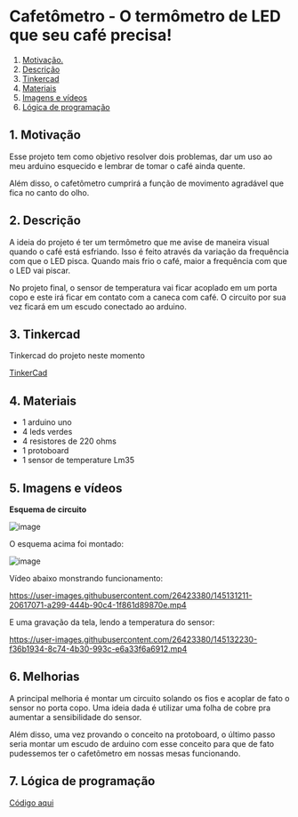 # Cafetômetro - O termômetro de LED que seu café precisa!

1. [ Motivação. ](#motivacao)
2. [ Descrição ](#desc)
3. [ Tinkercad ](#tinkercad)
4. [ Materiais ](#materiais)
5. [ Imagens e vídeos ](#fotos)
6. [Lógica de programação](#programação)

<a name="motivacao"></a>
## 1. Motivação

Esse projeto tem como objetivo resolver dois problemas, dar um uso ao meu arduino esquecido e lembrar de tomar o café ainda quente.

Além disso, o cafetômetro cumprirá a função de movimento agradável que fica no canto do olho.

<a name="desc"></a>
## 2. Descrição

A ideia do projeto é ter um termômetro que me avise de maneira visual quando o café está esfriando. Isso é feito através da variação da frequência com que o LED pisca. Quando mais frio o café, maior a frequência com que o LED vai piscar.

No projeto final, o sensor de temperatura vai ficar acoplado em um porta copo e este irá ficar em contato com a caneca com café. O circuito por sua vez ficará em um escudo conectado ao arduino.

<a name="tinkercad"></a>
## 3. Tinkercad

Tinkercad do projeto neste momento

[TinkerCad](https://www.tinkercad.com/things/aXVhiHVS6pv-cafetometro-setup/editel?sharecode=AZhJOKGMhrTikDS8NJhCn4-B_fKZe2LaZXSaKkZIl34)

<a name="materiais"></a>
## 4. Materiais

+ 1 arduino uno
+ 4 leds verdes
+ 4 resistores de 220 ohms
+ 1 protoboard
+ 1 sensor de temperature Lm35

<a name="img"></a>
## 5. Imagens e vídeos

**Esquema de circuito**

![image](https://user-images.githubusercontent.com/26423380/145131782-f4571630-6006-4ff0-9743-ff8bf0689b7d.png)

O esquema acima foi montado:

![image](https://user-images.githubusercontent.com/26423380/145137181-191ff592-3b43-4f4c-b1e7-c9a0566ff85d.png)

Vídeo abaixo monstrando funcionamento:

https://user-images.githubusercontent.com/26423380/145131211-20617071-a299-444b-90c4-1f861d89870e.mp4

E uma gravação da tela, lendo a temperatura do sensor:

https://user-images.githubusercontent.com/26423380/145132230-f36b1934-8c74-4b30-993c-e6a33f6a6912.mp4

<a name="melhorias"></a>
## 6. Melhorias

A principal melhoria é montar um circuito solando os fios e acoplar de fato o sensor no porta copo. Uma ideia dada é utilizar uma folha de cobre pra aumentar a sensibilidade do sensor.

Além disso, uma vez provando o conceito na protoboard, o último passo seria montar um escudo de arduino com esse conceito para que de fato pudessemos ter o cafetômetro em nossas mesas funcionando.

<a name="programação"></a>
## 7. Lógica de programação

[Código aqui](https://github.com/ggarber42/cafetometro/blob/main/main.c)
